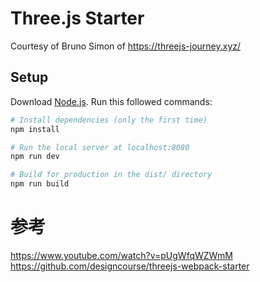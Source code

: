 # Three.js Starter
Courtesy of Bruno Simon of https://threejs-journey.xyz/

## Setup
Download [Node.js](https://nodejs.org/en/download/).
Run this followed commands:

``` bash
# Install dependencies (only the first time)
npm install

# Run the local server at localhost:8080
npm run dev

# Build for production in the dist/ directory
npm run build
```

# 参考

https://www.youtube.com/watch?v=pUgWfqWZWmM
https://github.com/designcourse/threejs-webpack-starter